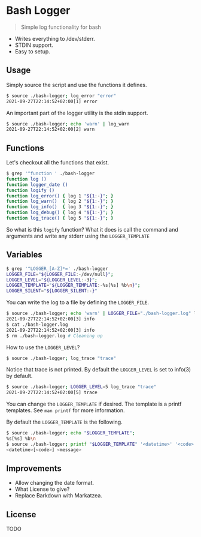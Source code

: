 # Bash Logger

> Simple log functionality for bash

- Writes everything to /dev/stderr.
- STDIN support.
- Easy to setup.

## Usage

Simply source the script and use the functions it defines.


```bash
$ source ./bash-logger; log_error "error"
2021-09-27T22:14:52+02:00[1] error
```

An important part of the logger utility is the stdin support.

```bash
$ source ./bash-logger; echo 'warn' | log_warn
2021-09-27T22:14:52+02:00[2] warn
```

## Functions

Let's checkout all the functions that exist.

```bash
$ grep '^function ' ./bash-logger
function log ()
function logger_date ()
function logify ()
function log_error() { log 1 "${1:-}"; }
function log_warn()  { log 2 "${1:-}"; }
function log_info()  { log 3 "${1:-}"; }
function log_debug() { log 4 "${1:-}"; }
function log_trace() { log 5 "${1:-}"; }
```

So what is this `logify` function? What it does is call the command and
arguments and write any stderr using the `LOGGER_TEMPLATE`

## Variables

```bash
$ grep '^LOGGER_[A-Z]*=' ./bash-logger
LOGGER_FILE="${LOGGER_FILE:-/dev/null}";
LOGGER_LEVEL="${LOGGER_LEVEL:-3}";
LOGGER_TEMPLATE="${LOGGER_TEMPLATE:-%s[%s] %b\n}";
LOGGER_SILENT="${LOGGER_SILENT:-}"
```

You can write the log to a file by defining the `LOGGER_FILE`.

```bash
$ source ./bash-logger; echo 'warn' | LOGGER_FILE="./bash-logger.log" log_info "info"
2021-09-27T22:14:52+02:00[3] info
$ cat ./bash-logger.log
2021-09-27T22:14:52+02:00[3] info
$ rm ./bash-logger.log # Cleaning up

```

How to use the `LOGGER_LEVEL`?

```bash
$ source ./bash-logger; log_trace "trace"

```

Notice that trace is not printed. By default the `LOGGER_LEVEL` is set to
info(3) by default.

```bash
$ source ./bash-logger; LOGGER_LEVEL=5 log_trace "trace"
2021-09-27T22:14:52+02:00[5] trace
```

You can change the `LOGGER_TEMPLATE` if desired. The template is a printf
templates. See `man printf` for more information.

By default the `LOGGER_TEMPLATE` is the following.

```bash
$ source ./bash-logger; echo "$LOGGER_TEMPLATE";
%s[%s] %b\n
$ source ./bash-logger; printf "$LOGGER_TEMPLATE" '<datetime>' '<code>' '<message>'
<datetime>[<code>] <message>
```

## Improvements

- Allow changing the date format.
- What License to give?
- Replace Barkdown with Markatzea.

## License

TODO
